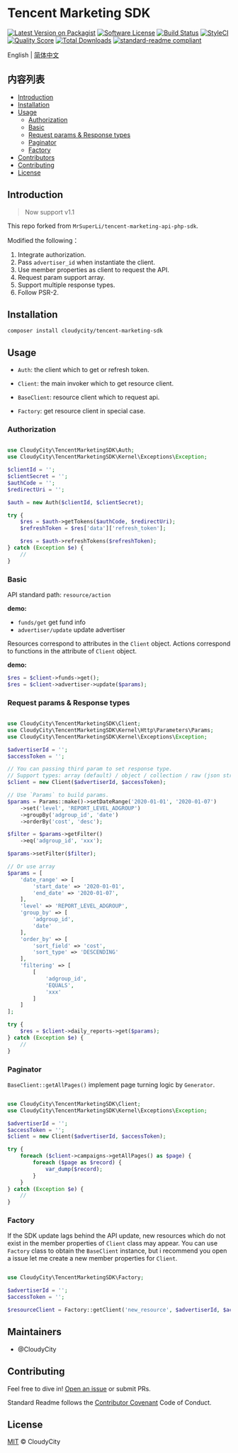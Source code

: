 # Tencent Marketing SDK

[![Latest Version on Packagist][ico-version]][link-packagist]
[![Software License][ico-license]](LICENSE.md)
[![Build Status][ico-travis]][link-travis]
[![StyleCI][ico-styleci]][link-styleci]
[![Quality Score][ico-code-quality]][link-code-quality]
[![Total Downloads][ico-downloads]][link-downloads]
[![standard-readme compliant](https://img.shields.io/badge/readme%20style-standard-brightgreen.svg?style=flat-square)](https://github.com/RichardLitt/standard-readme)

English | [简体中文](./README.md)

## 内容列表

- [Introduction](#Introduction)
- [Installation](#Installation)
- [Usage](#Usage)
	- [Authorization](#authorization)
	- [Basic](#basic)
	- [Request params & Response types](#request-params--response-types)
	- [Paginator](#paginator)
	- [Factory](#factory)
- [Contributors](#contributors)
- [Contributing](#contributing)
- [License](#license)

## Introduction

> Now support v1.1

This repo forked from `MrSuperLi/tencent-marketing-api-php-sdk`.

Modified the following：
1. Integrate authorization.
2. Pass `advertiser_id` when instantiate the client.
3. Use member properties as client to request the API.
4. Request param support array.
5. Support multiple response types.
6. Follow PSR-2.

## Installation

`composer install cloudycity/tencent-marketing-sdk`

## Usage

- `Auth`: the client which to get or refresh token.

- `Client`: the main invoker which to get resource client.

- `BaseClient`: resource client which to request api.

- `Factory`: get resource client in special case.

### Authorization

```php

use CloudyCity\TencentMarketingSDK\Auth;
use CloudyCity\TencentMarketingSDK\Kernel\Exceptions\Exception;

$clientId = '';
$clientSecret = '';
$authCode = '';
$redirectUri = '';

$auth = new Auth($clientId, $clientSecret);

try {
    $res = $auth->getTokens($authCode, $redirectUri);
    $refreshToken = $res['data']['refresh_token'];

    $res = $auth->refreshTokens($refreshToken);
} catch (Exception $e) {
    //
}
```

### Basic

API standard path: `resource/action`

**demo:**

- `funds/get` get fund info
- `advertiser/update` update advertiser

Resources correspond to attributes in the `Client` object.
Actions correspond to functions in the attribute of `Client` object.

**demo:**

```php
$res = $client->funds->get();
$res = $client->advertiser->update($params);
```

### Request params & Response types

```php

use CloudyCity\TencentMarketingSDK\Client;
use CloudyCity\TencentMarketingSDK\Kernel\Http\Parameters\Params;
use CloudyCity\TencentMarketingSDK\Kernel\Exceptions\Exception;

$advertiserId = '';
$accessToken = '';

// You can passing third param to set response type.
// Support types: array (default) / object / collection / raw (json string)
$client = new Client($advertiserId, $accessToken);

// Use `Params` to build params.
$params = Params::make()->setDateRange('2020-01-01', '2020-01-07')
    ->set('level', 'REPORT_LEVEL_ADGROUP')
    ->groupBy('adgroup_id', 'date')
    ->orderBy('cost', 'desc');

$filter = $params->getFilter()
    ->eq('adgroup_id', 'xxx');

$params->setFilter($filter);

// Or use array
$params = [
    'date_range' => [
        'start_date' => '2020-01-01',
        'end_date' => '2020-01-07',
    ],
    'level' => 'REPORT_LEVEL_ADGROUP',
    'group_by' => [
        'adgroup_id',
        'date'
    ],
    'order_by' => [
        'sort_field' => 'cost',
        'sort_type' => 'DESCENDING'
    ],
    'filtering' => [
        [
            'adgroup_id',
            'EQUALS',
            'xxx'
        ]
    ]
];

try {
    $res = $client->daily_reports->get($params);
} catch (Exception $e) {
    //
}
```

### Paginator

`BaseClient::getAllPages()` implement page turning logic by `Generator`.

```php

use CloudyCity\TencentMarketingSDK\Client;
use CloudyCity\TencentMarketingSDK\Kernel\Exceptions\Exception;

$advertiserId = '';
$accessToken = '';
$client = new Client($advertiserId, $accessToken);

try {
    foreach ($client->campaigns->getAllPages() as $page) {
        foreach ($page as $record) {
            var_dump($record);
        }
    }
} catch (Exception $e) {
    //
}
```

### Factory

If the SDK update lags behind the API update, new resources which do not exist in the member properties of `Client` class may appear.
You can use `Factory` class to obtain the `BaseClient` instance, but i recommend you open a issue let me create a new member properties for `Client`.

```php

use CloudyCity\TencentMarketingSDK\Factory;

$advertiserId = '';
$accessToken = '';

$resourceClient = Factory::getClient('new_resource', $advertiserId, $accessToken);
```

## Maintainers

- @CloudyCity

## Contributing

Feel free to dive in! [Open an issue](https://github.com/CloudyCity/tencent-marketing-sdk/issues/new) or submit PRs.

Standard Readme follows the [Contributor Covenant](http://contributor-covenant.org/version/1/3/0/) Code of Conduct.

## License

[MIT](LICENSE) © CloudyCity

[ico-version]: https://img.shields.io/packagist/v/cloudycity/tencent-marketing-sdk.svg?style=flat-square
[ico-license]: https://img.shields.io/badge/license-MIT-brightgreen.svg?style=flat-square
[ico-travis]: https://img.shields.io/travis/cloudycity/tencent-marketing-sdk/master.svg?style=flat-square
[ico-code-coverage]: https://img.shields.io/scrutinizer/coverage/g/cloudycity/tencent-marketing-sdk.svg?style=flat-square
[ico-styleci]: https://styleci.io/repos/244580741/shield?branch=master
[ico-code-quality]: https://img.shields.io/scrutinizer/g/cloudycity/tencent-marketing-sdk.svg?style=flat-square
[ico-downloads]: https://img.shields.io/packagist/dt/cloudycity/tencent-marketing-sdk.svg?style=flat-square

[link-packagist]: https://packagist.org/packages/cloudycity/tencent-marketing-sdk
[link-travis]: https://travis-ci.org/cloudycity/tencent-marketing-sdk
[link-code-coverage]: https://scrutinizer-ci.com/g/cloudycity/tencent-marketing-sdk/code-structure
[link-styleci]: https://styleci.io/repos/244580741
[link-code-quality]: https://scrutinizer-ci.com/g/cloudycity/tencent-marketing-sdk
[link-downloads]: https://packagist.org/cloudycity/tencent-marketing-sdk
[link-author]: https://github.com/cloudycity
